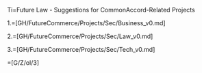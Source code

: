 Ti=Future Law - Suggestions for CommonAccord-Related Projects

1.=[GH/FutureCommerce/Projects/Sec/Business_v0.md]

2.=[GH/FutureCommerce/Projects/Sec/Law_v0.md]

3.=[GH/FutureCommerce/Projects/Sec/Tech_v0.md]

=[G/Z/ol/3]